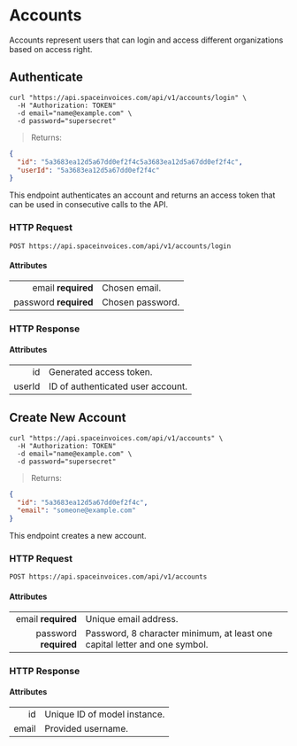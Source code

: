 # Accounts

Accounts represent users that can login and access different organizations based on access right.

## Authenticate

```shell
curl "https://api.spaceinvoices.com/api/v1/accounts/login" \
  -H "Authorization: TOKEN"
  -d email="name@example.com" \
  -d password="supersecret"
```

> Returns:

```json
{
  "id": "5a3683ea12d5a67dd0ef2f4c5a3683ea12d5a67dd0ef2f4c",
  "userId": "5a3683ea12d5a67dd0ef2f4c"
}
```

This endpoint authenticates an account and returns an access token that can be used in consecutive calls to the API.

### HTTP Request

`POST https://api.spaceinvoices.com/api/v1/accounts/login`

#### Attributes

|      |     |
| ---: | --- |
| email **required** | Chosen email. |
| password **required** | Chosen password. |

### HTTP Response

#### Attributes

|      |     |
| ---: | --- |
| id | Generated access token. |
| userId | ID of authenticated user account. |

## Create New Account

```shell
curl "https://api.spaceinvoices.com/api/v1/accounts" \
  -H "Authorization: TOKEN"
  -d email="name@example.com" \
  -d password="supersecret"
```

> Returns:

```json
{
  "id": "5a3683ea12d5a67dd0ef2f4c",
  "email": "someone@example.com"
}
```

This endpoint creates a new account.

### HTTP Request

`POST https://api.spaceinvoices.com/api/v1/accounts`

#### Attributes

|      |     |
| ---: | --- |
| email **required** | Unique email address. |
| password **required** | Password, 8 character minimum, at least one capital letter and one symbol. |

### HTTP Response

#### Attributes

|      |     |
| ---: | --- |
| id | Unique ID of model instance. |
| email | Provided username. |